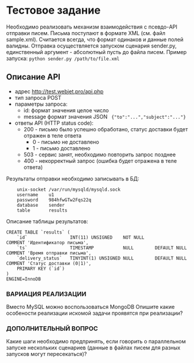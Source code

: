 # Тестовое задание

Необходимо реализовать механизм взаимодействия с псевдо-API отправки писем.
Письма поступают в формате XML (см. файл sample.xml). Считается всегда, что формат одинаков и данные полей валидны.
Отправка осуществляется запуском сценария sender.py, единственный аргумент - абсолютный пусть до файла писем.
Пример запуска: ```python sender.py /path/to/file.xml```

## Описание API
* адрес http://test.webjet.pro/api.php
* тип запроса POST
* параметры запроса:
    * id: формат значения целое число
    * message формат значения JSON ``` {"to":"...","subject":"..."}```
* ответы API (HTTP status code):
    * 200 - письмо было успешно обработано, статус доставки будет отражен в теле ответа
        * 0 - письмо не доставлено
        * 1 - письмо доставлено
    * 503 - сервис занят, необходимо повторить запрос позднее
    * 400 - некорректный запрос (ошибка будет отражена в теле ответа)

Результаты отправки необходимо записывать в БД:
```
    unix-socket /var/run/mysqld/mysqld.sock
    username    u1
    password    984hfwGTw2Fqs22q
    database    sender
    table       results
```    
Описание таблицы результатов:

```
CREATE TABLE `results` (
    `id`                INT(11) UNSIGNED    NOT NULL                    COMMENT 'Идентификатор письма',
    `ts`                TIMESTAMP           NULL        DEFAULT NULL    COMMENT 'Время отправки письма',
    `delivery_status`   TINYINT(1) UNSIGNED NULL        DEFAULT NULL    COMMENT 'Статус доставки (0|1)',
    PRIMARY KEY (`id`)
)
ENGINE=InnoDB
```

### ВАРИАЦИЯ РЕАЛИЗАЦИИ
Вместо MySQL можно воспользоваться MongoDB 
Опишите какие особености реализации искомой задачи проявятся при реализации?


### ДОПОЛНИТЕЛЬНЫЙ ВОПРОС
Какие шаги необходимо предпринять, если говорить о параллельном запуске нескольких сценариев (данные в файлах писем для разных запусков могут пересекаться)?
